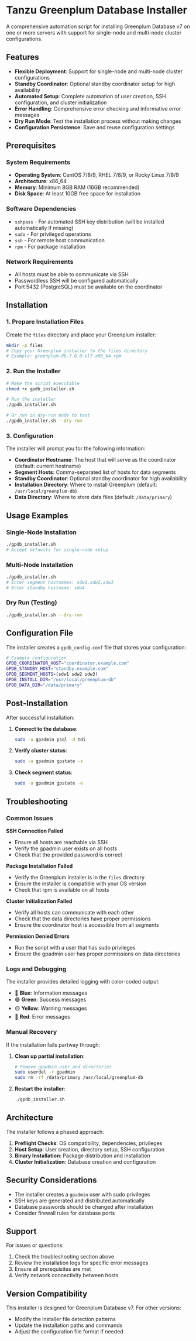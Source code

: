 # Tanzu Greenplum Database Installer

A comprehensive automation script for installing Greenplum Database v7 on one or more servers with support for single-node and multi-node cluster configurations.

## Features

- **Flexible Deployment**: Support for single-node and multi-node cluster configurations
- **Standby Coordinator**: Optional standby coordinator setup for high availability
- **Automated Setup**: Complete automation of user creation, SSH configuration, and cluster initialization
- **Error Handling**: Comprehensive error checking and informative error messages
- **Dry Run Mode**: Test the installation process without making changes
- **Configuration Persistence**: Save and reuse configuration settings

## Prerequisites

### System Requirements
- **Operating System**: CentOS 7/8/9, RHEL 7/8/9, or Rocky Linux 7/8/9
- **Architecture**: x86_64
- **Memory**: Minimum 8GB RAM (16GB recommended)
- **Disk Space**: At least 10GB free space for installation

### Software Dependencies
- `sshpass` - For automated SSH key distribution (will be installed automatically if missing)
- `sudo` - For privileged operations
- `ssh` - For remote host communication
- `rpm` - For package installation

### Network Requirements
- All hosts must be able to communicate via SSH
- Passwordless SSH will be configured automatically
- Port 5432 (PostgreSQL) must be available on the coordinator

## Installation

### 1. Prepare Installation Files

Create the `files` directory and place your Greenplum installer:

```bash
mkdir -p files
# Copy your Greenplum installer to the files directory
# Example: greenplum-db-7.0.0-el7-x86_64.rpm
```

### 2. Run the Installer

```bash
# Make the script executable
chmod +x gpdb_installer.sh

# Run the installer
./gpdb_installer.sh

# Or run in dry-run mode to test
./gpdb_installer.sh --dry-run
```

### 3. Configuration

The installer will prompt you for the following information:

- **Coordinator Hostname**: The host that will serve as the coordinator (default: current hostname)
- **Segment Hosts**: Comma-separated list of hosts for data segments
- **Standby Coordinator**: Optional standby coordinator for high availability
- **Installation Directory**: Where to install Greenplum (default: `/usr/local/greenplum-db`)
- **Data Directory**: Where to store data files (default: `/data/primary`)

## Usage Examples

### Single-Node Installation
```bash
./gpdb_installer.sh
# Accept defaults for single-node setup
```

### Multi-Node Installation
```bash
./gpdb_installer.sh
# Enter segment hostnames: sdw1,sdw2,sdw3
# Enter standby hostname: sdw4
```

### Dry Run (Testing)
```bash
./gpdb_installer.sh --dry-run
```

## Configuration File

The installer creates a `gpdb_config.conf` file that stores your configuration:

```bash
# Example configuration
GPDB_COORDINATOR_HOST="coordinator.example.com"
GPDB_STANDBY_HOST="standby.example.com"
GPDB_SEGMENT_HOSTS=(sdw1 sdw2 sdw3)
GPDB_INSTALL_DIR="/usr/local/greenplum-db"
GPDB_DATA_DIR="/data/primary"
```

## Post-Installation

After successful installation:

1. **Connect to the database**:
   ```bash
   sudo -u gpadmin psql -d tdi
   ```

2. **Verify cluster status**:
   ```bash
   sudo -u gpadmin gpstate -s
   ```

3. **Check segment status**:
   ```bash
   sudo -u gpadmin gpstate -e
   ```

## Troubleshooting

### Common Issues

**SSH Connection Failed**
- Ensure all hosts are reachable via SSH
- Verify the gpadmin user exists on all hosts
- Check that the provided password is correct

**Package Installation Failed**
- Verify the Greenplum installer is in the `files` directory
- Ensure the installer is compatible with your OS version
- Check that rpm is available on all hosts

**Cluster Initialization Failed**
- Verify all hosts can communicate with each other
- Check that the data directories have proper permissions
- Ensure the coordinator host is accessible from all segments

**Permission Denied Errors**
- Run the script with a user that has sudo privileges
- Ensure the gpadmin user has proper permissions on data directories

### Logs and Debugging

The installer provides detailed logging with color-coded output:
- 🔵 **Blue**: Information messages
- 🟢 **Green**: Success messages
- 🟡 **Yellow**: Warning messages
- 🔴 **Red**: Error messages

### Manual Recovery

If the installation fails partway through:

1. **Clean up partial installation**:
   ```bash
   # Remove gpadmin user and directories
   sudo userdel -r gpadmin
   sudo rm -rf /data/primary /usr/local/greenplum-db
   ```

2. **Restart the installer**:
   ```bash
   ./gpdb_installer.sh
   ```

## Architecture

The installer follows a phased approach:

1. **Preflight Checks**: OS compatibility, dependencies, privileges
2. **Host Setup**: User creation, directory setup, SSH configuration
3. **Binary Installation**: Package distribution and installation
4. **Cluster Initialization**: Database creation and configuration

## Security Considerations

- The installer creates a `gpadmin` user with sudo privileges
- SSH keys are generated and distributed automatically
- Database passwords should be changed after installation
- Consider firewall rules for database ports

## Support

For issues or questions:
1. Check the troubleshooting section above
2. Review the installation logs for specific error messages
3. Ensure all prerequisites are met
4. Verify network connectivity between hosts

## Version Compatibility

This installer is designed for Greenplum Database v7. For other versions:
- Modify the installer file detection patterns
- Update the installation paths and commands
- Adjust the configuration file format if needed 